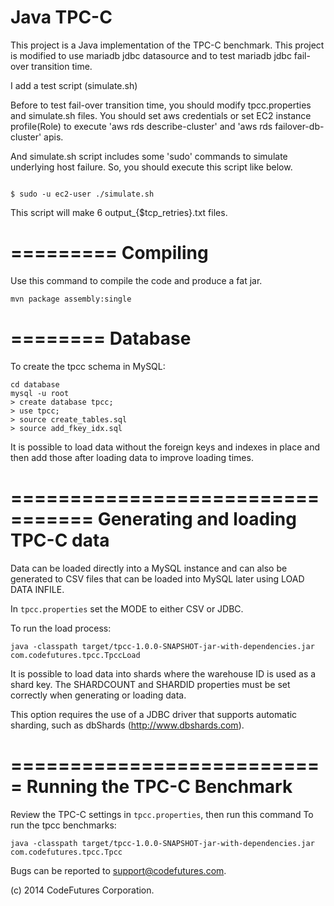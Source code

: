 Java TPC-C
==========

This project is a Java implementation of the TPC-C benchmark.
This project is modified to use mariadb jdbc datasource and to test mariadb jdbc fail-over transition time.

I add a test script (simulate.sh)

Before to test fail-over transition time, you should modify tpcc.properties and simulate.sh files. 
You should set aws credentials or set EC2 instance profile(Role) to execute 'aws rds describe-cluster' and 'aws rds failover-db-cluster' apis.

And simulate.sh script includes some 'sudo' commands to simulate underlying host failure.
So, you should execute this script like below.

<code>
$ sudo -u ec2-user ./simulate.sh
</code>

This script will make 6 output_{$tcp_retries}.txt files. 


=========
Compiling
=========

Use this command to compile the code and produce a fat jar.

```
mvn package assembly:single
```

========
Database
========

To create the tpcc schema in MySQL:

```
cd database
mysql -u root
> create database tpcc;
> use tpcc;
> source create_tables.sql
> source add_fkey_idx.sql
```

It is possible to load data without the foreign keys and indexes in place and then add those
after loading data to improve loading times.

=================================
Generating and loading TPC-C data
=================================

Data can be loaded directly into a MySQL instance and can also be generated to CSV files that
can be loaded into MySQL later using LOAD DATA INFILE.

In `tpcc.properties` set the MODE to either CSV or JDBC.

To run the load process:

```
java -classpath target/tpcc-1.0.0-SNAPSHOT-jar-with-dependencies.jar com.codefutures.tpcc.TpccLoad
```

It is possible to load data into shards where the warehouse ID is used as a shard key. The
SHARDCOUNT and SHARDID properties must be set correctly when generating or loading data.

This option requires the use of a JDBC driver that supports automatic sharding, such as
dbShards (http://www.dbshards.com).

===========================
Running the TPC-C Benchmark
===========================

Review the TPC-C settings in `tpcc.properties`, then run this command To run the tpcc benchmarks:

```
java -classpath target/tpcc-1.0.0-SNAPSHOT-jar-with-dependencies.jar com.codefutures.tpcc.Tpcc
```

Bugs can be reported to support@codefutures.com.

(c) 2014 CodeFutures Corporation.
